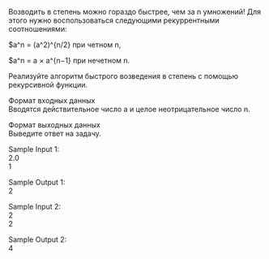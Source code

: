 Возводить в степень можно гораздо быстрее, чем за n умножений! Для этого нужно воспользоваться следующими рекуррентными соотношениями:

$a^n = (a^2)^{n/2}  при четном n,

$a^n = a × a^{n−1} при нечетном n.

Реализуйте алгоритм быстрого возведения в степень с помощью рекурсивной функции.

Формат входных данных  
Вводятся действительное число a и целое неотрицательное число n.

Формат выходных данных  
Выведите ответ на задачу.

Sample Input 1:  
2.0  
1

Sample Output 1:  
2

Sample Input 2:  
2  
2

Sample Output 2:  
4